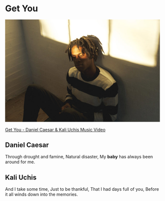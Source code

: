 # Get You

![Get You - Daniel Caesar & Kali Uchis](images/DanielCaesar.jpg)

[Get You - Daniel Caesar & Kali Uchis Music Video](https://www.youtube.com/watch?v=uQFVqltOXRg)

## Daniel Caesar
Through drought and famine,
Natural disaster,
My **baby** has always been around for me.

## Kali Uchis
And I take some time,
Just to be thankful,
That I had days full of you,
Before it all winds down into the memories.
